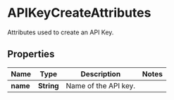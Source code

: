 

# APIKeyCreateAttributes

Attributes used to create an API Key.

## Properties

Name | Type | Description | Notes
------------ | ------------- | ------------- | -------------
**name** | **String** | Name of the API key. | 




